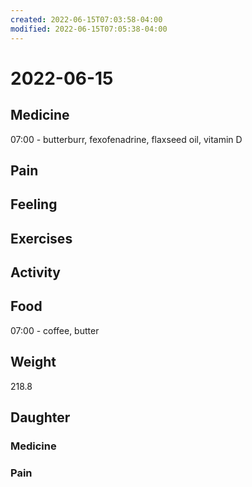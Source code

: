```yaml
---
created: 2022-06-15T07:03:58-04:00
modified: 2022-06-15T07:05:38-04:00
---
```


# 2022-06-15

## Medicine

07:00 - butterburr, fexofenadrine, flaxseed oil, vitamin D 


## Pain


## Feeling


## Exercises


## Activity


## Food

07:00 - coffee, butter 


## Weight

218.8

## Daughter

### Medicine


### Pain
